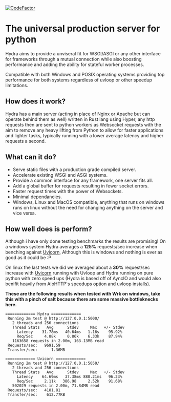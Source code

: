[![CodeFactor](https://www.codefactor.io/repository/github/project-dream-weaver/hydra/badge)](https://www.codefactor.io/repository/github/project-dream-weaver/hydra)

# The universal production server for python
Hydra aims to provide a unviseral fit for WSGI/ASGI or any other interface for frameworks through a mutual connection while also boosting performance and adding the ability for stateful worker processes.<br>

Compatible with both Windows and POSIX operating systems providing top performance for both systems regardless of uvloop or other speedup limitations.<br>

## How does it work?
Hydra has a main server (acting in place of Nginx or Apache but can operate behind them as well) written in Rust lang using Hyper, any http requests then are sent to python workers as Websocket requests with the aim to remove any heavy lifting from Python to allow for faster applications and lighter tasks, typically running with a lower average latency and higher requests a second.

## What can it do?
- Serve static files with a production grade compiled server.
- Accelerate existing WSGI and ASGI systems.
- Provide a common interface for any framework, one server fits all.
- Add a global buffer for requests resulting in fewer socket errors.
- Faster request times with the power of Websockets.
- Minimal dependancies.
- Windows, Linux and MacOS compatible, anything that runs on windows runs on linux without the need for changing anything on the server and vice versa.

## How well does is perform?
Although i have only done testing benchmarks the results are promising! On a windows system Hydra averages a **125%** requests/sec increase when benching against [Uvicorn](https://www.uvicorn.org/), Although this is windows and nothing is ever as good as it could be :P

On linux the last tests we did we averaged about a **30%** request/sec increase with [Uvicorn](https://www.uvicorn.org/) running with Uvloop and Hydra running on pure python with zero speed ups (Hydra is based off of AyncIO and would also benifit heavily from AioHTTP's speedups option and uvloop installs).


**These are the following results when tested with Wrk on windows, take this with a pinch of salt because there are some massive bottleknecks here.**
```docker
============= Hydra =============
 Running 2m test @ http://127.0.0.1:5000/
   2 threads and 256 connections
   Thread Stats   Avg      Stdev     Max   +/- Stdev
     Latency    31.78ms   40.64ms   1.16s    95.92%
     Req/Sec     4.88k     0.86k    6.33k    87.94%
   1163658 requests in 2.00m, 163.13MB read
 Requests/sec:   9691.59
 Transfer/sec:      1.36MB
 
============= Uvicorn =============
 Running 2m test @ http://127.0.0.1:5050/
   2 threads and 256 connections
   Thread Stats   Avg      Stdev     Max   +/- Stdev
     Latency    64.69ms   37.38ms 880.21ms   96.23%
     Req/Sec     2.11k   386.98     2.52k    91.68%
   502029 requests in 2.00m, 71.84MB read
 Requests/sec:   4181.81
 Transfer/sec:    612.77KB
```
